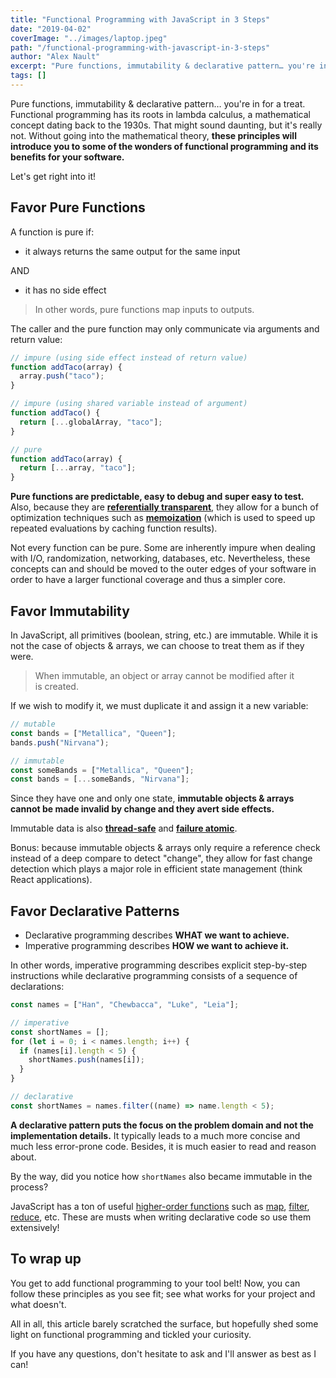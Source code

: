 ```yaml
---
title: "Functional Programming with JavaScript in 3 Steps"
date: "2019-04-02"
coverImage: "../images/laptop.jpeg"
path: "/functional-programming-with-javascript-in-3-steps"
author: "Alex Nault"
excerpt: "Pure functions, immutability & declarative pattern… you're in for a treat."
tags: []
---
```


Pure functions, immutability & declarative pattern… you're in for a treat.
Functional programming has its roots in lambda calculus, a mathematical concept dating back to the 1930s. That might sound daunting, but it's really not. Without going into the mathematical theory, **these principles will introduce you to some of the wonders of functional programming and its benefits for your software.**

Let's get right into it!

## Favor Pure Functions

A function is pure if:

- it always returns the same output for the same input

AND

- it has no side effect

> In other words, pure functions map inputs to outputs.

The caller and the pure function may only communicate via arguments and return value:

```js
// impure (using side effect instead of return value)
function addTaco(array) {
  array.push("taco");
}

// impure (using shared variable instead of argument)
function addTaco() {
  return [...globalArray, "taco"];
}

// pure
function addTaco(array) {
  return [...array, "taco"];
}
```

**Pure functions are predictable, easy to debug and super easy to test.** Also, because they are **[referentially transparent](https://en.wikipedia.org/wiki/Referential_transparency)**, they allow for a bunch of optimization techniques such as **[memoization](https://en.wikipedia.org/wiki/Memoization)** (which is used to speed up repeated evaluations by caching function results).

Not every function can be pure. Some are inherently impure when dealing with I/O, randomization, networking, databases, etc. Nevertheless, these concepts can and should be moved to the outer edges of your software in order to have a larger functional coverage and thus a simpler core.

## Favor Immutability

In JavaScript, all primitives (boolean, string, etc.) are immutable. While it is not the case of objects & arrays, we can choose to treat them as if they were.

> When immutable, an object or array cannot be modified after it is created.

If we wish to modify it, we must duplicate it and assign it a new variable:

```js
// mutable
const bands = ["Metallica", "Queen"];
bands.push("Nirvana");

// immutable
const someBands = ["Metallica", "Queen"];
const bands = [...someBands, "Nirvana"];
```

Since they have one and only one state, **immutable objects & arrays cannot be made invalid by change and they avert side effects.**

Immutable data is also **[thread-safe](https://en.wikipedia.org/wiki/Thread_safety)** and **[failure atomic](https://stackoverflow.com/a/29843251/1620780)**.

Bonus: because immutable objects & arrays only require a reference check instead of a deep compare to detect "change", they allow for fast change detection which plays a major role in efficient state management (think React applications).

## Favor Declarative Patterns

- Declarative programming describes **WHAT we want to achieve.**
- Imperative programming describes **HOW we want to achieve it.**

In other words, imperative programming describes explicit step-by-step instructions while declarative programming consists of a sequence of declarations:

```js
const names = ["Han", "Chewbacca", "Luke", "Leia"];

// imperative
const shortNames = [];
for (let i = 0; i < names.length; i++) {
  if (names[i].length < 5) {
    shortNames.push(names[i]);
  }
}

// declarative
const shortNames = names.filter((name) => name.length < 5);
```

**A declarative pattern puts the focus on the problem domain and not the implementation details.** It typically leads to a much more concise and much less error-prone code. Besides, it is much easier to read and reason about.

By the way, did you notice how `shortNames` also became immutable in the process?

JavaScript has a ton of useful [higher-order functions](https://en.wikipedia.org/wiki/Higher-order_function) such as [map](https://developer.mozilla.org/en-US/docs/Web/JavaScript/Reference/Global_Objects/Array/map), [filter](https://developer.mozilla.org/en-US/docs/Web/JavaScript/Reference/Global_Objects/Array/filter), [reduce](https://developer.mozilla.org/en-US/docs/Web/JavaScript/Reference/Global_Objects/Array/reduce), etc. These are musts when writing declarative code so use them extensively!

## To wrap up

You get to add functional programming to your tool belt! Now, you can follow these principles as you see fit; see what works for your project and what doesn't.

All in all, this article barely scratched the surface, but hopefully shed some light on functional programming and tickled your curiosity.

If you have any questions, don't hesitate to ask and I'll answer as best as I can!
